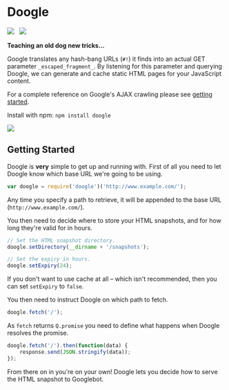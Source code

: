 Doogle
=========

<img src="https://travis-ci.org/Wildhoney/Doogle.png?branch=master" />
&nbsp;
<img src="https://badge.fury.io/js/Doogle.png" />

**Teaching an old dog new tricks...**

Google translates any hash-bang URLs (`#!`) it finds into an actual GET parameter `_escaped_fragment_`. By listening for this parameter and querying Doogle, we can generate and cache static HTML pages for your JavaScript content.

For a complete reference on Google's AJAX crawling please see <a href="https://developers.google.com/webmasters/ajax-crawling/docs/getting-started" taregt="_blank">getting started</a>.

Install with npm: `npm install doogle`

<img src="http://farm8.static.flickr.com/7127/7146261335_90627b033e.jpg" />

Getting Started
---------

Doogle is **very** simple to get up and running with. First of all you need to let Doogle know which base URL we're going to be using.

```javascript
var doogle = require('doogle')('http://www.example.com/');
```

Any time you specify a path to retrieve, it will be appended to the base URL (`http://www.example.com/`).

You then need to decide where to store your HTML snapshots, and for how long they're valid for in hours.

```javascript
// Set the HTML snapshot directory.
doogle.setDirectory(__dirname + '/snapshots');

// Set the expiry in hours.
doogle.setExpiry(24);
```

If you don't want to use cache at all &ndash; which isn't recommended, then you can set `setExpiry` to `false`.

You then need to instruct Doogle on which path to fetch.

```javascript
doogle.fetch('/');
```

As `fetch` returns `Q.promise` you need to define what happens when Doogle resolves the promise.

```javascript
doogle.fetch('/').then(function(data) {
    response.send(JSON.stringify(data));
});
```

From there on in you're on your own! Doogle lets you decide how to serve the HTML snapshot to Googlebot.